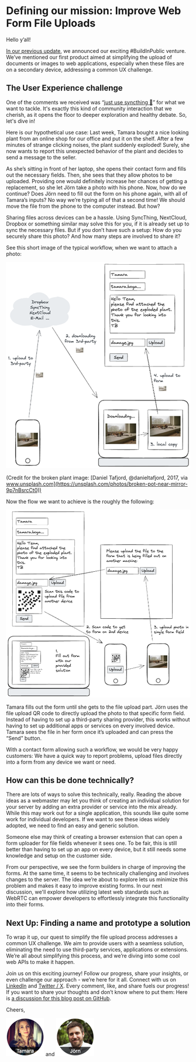 # Defining our mission: Improve Web Form File Uploads

Hello y’all!

[In our previous update](../2023-10-11%20Starting%20to%20build/README.md), we announced our exciting #BuildInPublic venture. We’ve mentioned our first product aimed at simplifying the upload of documents or images to web applications, especially when these files are on a secondary device, addressing a common UX challenge.

## The User Experience challenge

One of the comments we received was “[just use syncthing 🧐](https://www.linkedin.com/feed/update/urn:li:activity:7117825210694647808?commentUrn=urn%3Ali%3Acomment%3A%28activity%3A7117825210694647808%2C7118256757151293440%29&dashCommentUrn=urn%3Ali%3Afsd_comment%3A%287118256757151293440%2Curn%3Ali%3Aactivity%3A7117825210694647808%29)” for what we want to tackle. It's exactly this kind of community interaction that we cherish, as it opens the floor to deeper exploration and healthy debate. So, let's dive in!

Here is our hypothetical use case: Last week, Tamara bought a nice looking plant from an online shop for our office and put it on the shelf. After a few minutes of strange clicking noises, the plant suddenly exploded! Surely, she now wants to report this unexpected behavior of the plant and decides to send a message to the seller.

As she’s sitting in front of her laptop, she opens their contact form and fills out the necessary fields. Then, she sees that they allow photos to be uploaded. Providing one would definitely increase her chances of getting a replacement, so she let Jörn take a photo with his phone. Now, how do we continue? Does Jörn need to fill out the form on his phone again, with all of Tamara’s inputs? No way we’re typing all of that a second time! We should move the file from the phone to the computer instead. But how?

Sharing files across devices can be a hassle. Using SyncThing, NextCloud, Dropbox or something similar may solve this for you, if it is already set up to sync the necessary files. But if you don’t have such a setup: How do you securely share this photo? And how many steps are involved to share it?

See this short image of the typical workflow, when we want to attach a photo:

![A diagram of the current workflow](./workflow-current.png)

(Credit for the broken plant image: [Daniel Tafjord, @danieltafjord, 2017, via www.unsplash.com](https://unsplash.com/photos/broken-pot-near-mirror-9p7nBsrcCt0))

Now the flow we want to achieve is the roughly the following:

![A diagram of the proposed workflow](./workflow-new.png)

Tamara fills out the form until she gets to the file upload part. Jörn uses the file upload QR code to directly upload the photo to that specific form field. Instead of having to set up a third-party sharing provider, this works without having to set up additional apps or services on every involved device. Tamara sees the file in her form once it’s uploaded and can press the “Send” button.

With a contact form allowing such a workflow, we would be very happy customers: We have a quick way to report problems, upload files directly into a form from any device we want or need.

## How can this be done technically?

There are lots of ways to solve this technically, really. Reading the above ideas as a webmaster may let you think of creating an individual solution for your server by adding an extra provider or service into the mix already. While this may work out for a single application, this sounds like quite some work for individual developers. If we want to see these ideas widely adopted, we need to find an easy and generic solution.

Someone else may think of creating a browser extension that can open a form uploader for file fields whenever it sees one. To be fair, this is still better than having to set up an app on every device, but it still needs some knowledge and setup on the customer side.

From our perspective, we see the form builders in charge of improving the forms. At the same time, it seems to be technically challenging and involves changes to the server. The idea we’re about to explore lets us minimize this problem and makes it easy to improve existing forms. In our next discussion, we'll explore how utilizing latest web standards such as WebRTC can empower developers to effortlessly integrate this functionality into their forms.

## Next Up: Finding a name and prototype a solution

To wrap it up, our quest to simplify the file upload process addresses a common UX challenge. We aim to provide users with a seamless solution, eliminating the need to use third-party services, applications or extensions. We’re all about simplifying this process, and we’re diving into some cool web APIs to make it happen.

Join us on this exciting journey! Follow our progress, share your insights, or even challenge our approach - we’re here for it all. Connect with us on [LinkedIn](https://www.linkedin.com/company/compose-us/) and [Twitter / X](https://twitter.com/compose_us). Every comment, like, and share fuels our progress! If you want to share your thoughts and don’t know where to put them: Here is [a discussion for this blog post on GitHub](https://github.com/compose-us/build-in-public/discussions/2).

Cheers,

[![Tamara](../tamara.png)](https://www.linkedin.com/in/tamara-bogantseva/) and [![Jörn](../joern.png)](https://www.linkedin.com/in/joern-bernhardt/)

